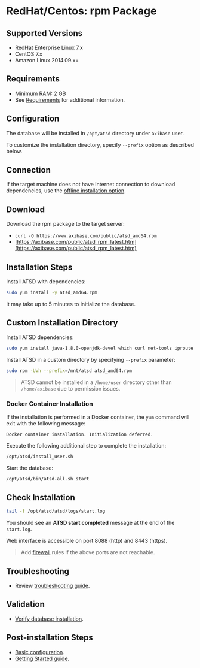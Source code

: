 # RedHat/Centos: rpm Package

## Supported Versions

- RedHat Enterprise Linux 7.x
- CentOS 7.x
- Amazon Linux 2014.09.x+

## Requirements

- Minimum RAM: 2 GB
- See [Requirements](../administration/requirements.md) for additional information.

## Configuration

The database will be installed in `/opt/atsd` directory under `axibase` user.

To customize the installation directory, specify `--prefix` option as described below.

## Connection

If the target machine does not have Internet connection to download
dependencies, use the [offline installation option](redhat-centos-offline.md).

## Download

Download the rpm package to the target server:

* `curl -O https://www.axibase.com/public/atsd_amd64.rpm`
* [https://axibase.com/public/atsd_rpm_latest.htm](https://axibase.com/public/atsd_rpm_latest.htm)

## Installation Steps

Install ATSD with dependencies:

```sh
sudo yum install -y atsd_amd64.rpm
```

It may take up to 5 minutes to initialize the database.

## Custom Installation Directory

Install ATSD dependencies:

```sh
sudo yum install java-1.8.0-openjdk-devel which curl net-tools iproute
```

Install ATSD in a custom directory by specifying `--prefix` parameter:

```sh
sudo rpm -Uvh --prefix=/mnt/atsd atsd_amd64.rpm
```

> ATSD cannot be installed in a `/home/user` directory other than `/home/axibase` due to permission issues.

### Docker Container Installation

If the installation is performed in a Docker container, the `yum` command will exit with the following message:

```
Docker container installation. Initialization deferred.
```

Execute the following additional step to complete the installation:

```sh
/opt/atsd/install_user.sh
```

Start the database:

```sh
/opt/atsd/bin/atsd-all.sh start
```

## Check Installation

```sh
tail -f /opt/atsd/atsd/logs/start.log
```

You should see an **ATSD start completed** message at the end of the `start.log`.

Web interface is accessible on port 8088 (http) and 8443 (https).

> Add [firewall](firewall.md) rules if the above ports are not reachable.

## Troubleshooting

* Review [troubleshooting guide](troubleshooting.md).

## Validation

* [Verify database installation](verifying-installation.md).

## Post-installation Steps

* [Basic configuration](post-installation.md).
* [Getting Started guide](../tutorials/getting-started.md).
